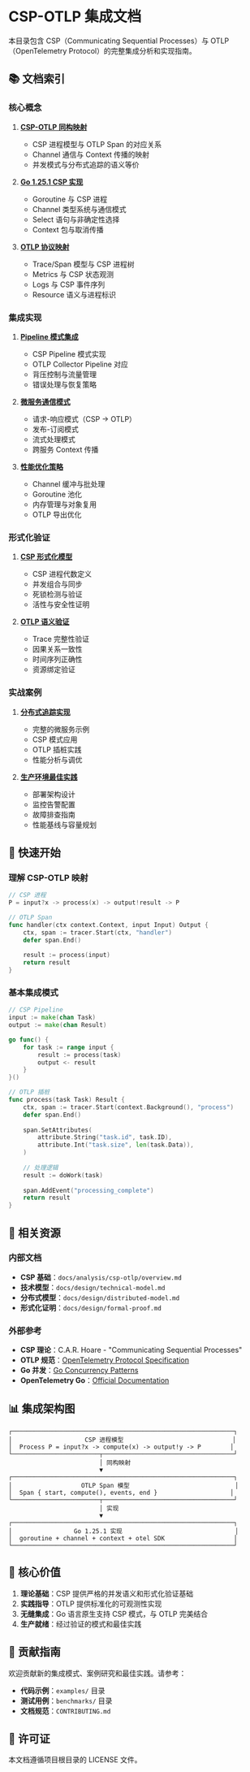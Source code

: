 # CSP-OTLP 集成文档

本目录包含 CSP（Communicating Sequential Processes）与 OTLP（OpenTelemetry Protocol）的完整集成分析和实现指南。

## 📚 文档索引

### 核心概念

1. **[CSP-OTLP 同构映射](01-csp-otlp-isomorphism.md)**
   - CSP 进程模型与 OTLP Span 的对应关系
   - Channel 通信与 Context 传播的映射
   - 并发模式与分布式追踪的语义等价

2. **[Go 1.25.1 CSP 实现](02-golang-csp-implementation.md)**
   - Goroutine 与 CSP 进程
   - Channel 类型系统与通信模式
   - Select 语句与非确定性选择
   - Context 包与取消传播

3. **[OTLP 协议映射](03-otlp-protocol-mapping.md)**
   - Trace/Span 模型与 CSP 进程树
   - Metrics 与 CSP 状态观测
   - Logs 与 CSP 事件序列
   - Resource 语义与进程标识

### 集成实现

1. **[Pipeline 模式集成](04-pipeline-pattern-integration.md)**
   - CSP Pipeline 模式实现
   - OTLP Collector Pipeline 对应
   - 背压控制与流量管理
   - 错误处理与恢复策略

2. **[微服务通信模式](05-microservices-communication.md)**
   - 请求-响应模式（CSP → OTLP）
   - 发布-订阅模式
   - 流式处理模式
   - 跨服务 Context 传播

3. **[性能优化策略](06-performance-optimization.md)**
   - Channel 缓冲与批处理
   - Goroutine 池化
   - 内存管理与对象复用
   - OTLP 导出优化

### 形式化验证

1. **[CSP 形式化模型](07-csp-formal-model.md)**
   - CSP 进程代数定义
   - 并发组合与同步
   - 死锁检测与验证
   - 活性与安全性证明

2. **[OTLP 语义验证](08-otlp-semantic-verification.md)**
   - Trace 完整性验证
   - 因果关系一致性
   - 时间序列正确性
   - 资源绑定验证

### 实战案例

1. **[分布式追踪实现](09-distributed-tracing-example.md)**
   - 完整的微服务示例
   - CSP 模式应用
   - OTLP 插桩实践
   - 性能分析与调优

2. **[生产环境最佳实践](10-production-best-practices.md)**
    - 部署架构设计
    - 监控告警配置
    - 故障排查指南
    - 性能基线与容量规划

## 🎯 快速开始

### 理解 CSP-OTLP 映射

```go
// CSP 进程
P = input?x -> process(x) -> output!result -> P

// OTLP Span
func handler(ctx context.Context, input Input) Output {
    ctx, span := tracer.Start(ctx, "handler")
    defer span.End()
    
    result := process(input)
    return result
}
```

### 基本集成模式

```go
// CSP Pipeline
input := make(chan Task)
output := make(chan Result)

go func() {
    for task := range input {
        result := process(task)
        output <- result
    }
}()

// OTLP 插桩
func process(task Task) Result {
    ctx, span := tracer.Start(context.Background(), "process")
    defer span.End()
    
    span.SetAttributes(
        attribute.String("task.id", task.ID),
        attribute.Int("task.size", len(task.Data)),
    )
    
    // 处理逻辑
    result := doWork(task)
    
    span.AddEvent("processing_complete")
    return result
}
```

## 🔗 相关资源

### 内部文档

- **CSP 基础**：`docs/analysis/csp-otlp/overview.md`
- **技术模型**：`docs/design/technical-model.md`
- **分布式模型**：`docs/design/distributed-model.md`
- **形式化证明**：`docs/design/formal-proof.md`

### 外部参考

- **CSP 理论**：C.A.R. Hoare - "Communicating Sequential Processes"
- **OTLP 规范**：[OpenTelemetry Protocol Specification](https://github.com/open-telemetry/opentelemetry-proto)
- **Go 并发**：[Go Concurrency Patterns](https://go.dev/blog/pipelines)
- **OpenTelemetry Go**：[Official Documentation](https://opentelemetry.io/docs/languages/go/)

## 📊 集成架构图

```text
┌─────────────────────────────────────────────────────────────┐
│                    CSP 进程模型                              │
│  Process P = input?x -> compute(x) -> output!y -> P        │
└────────────────────────┬────────────────────────────────────┘
                         │ 同构映射
                         ▼
┌─────────────────────────────────────────────────────────────┐
│                   OTLP Span 模型                             │
│  Span { start, compute(), events, end }                    │
└────────────────────────┬────────────────────────────────────┘
                         │ 实现
                         ▼
┌─────────────────────────────────────────────────────────────┐
│                 Go 1.25.1 实现                               │
│  goroutine + channel + context + otel SDK                   │
└─────────────────────────────────────────────────────────────┘
```

## 🚀 核心价值

1. **理论基础**：CSP 提供严格的并发语义和形式化验证基础
2. **实践指导**：OTLP 提供标准化的可观测性实现
3. **无缝集成**：Go 语言原生支持 CSP 模式，与 OTLP 完美结合
4. **生产就绪**：经过验证的模式和最佳实践

## 📝 贡献指南

欢迎贡献新的集成模式、案例研究和最佳实践。请参考：

- **代码示例**：`examples/` 目录
- **测试用例**：`benchmarks/` 目录
- **文档规范**：`CONTRIBUTING.md`

## 📄 许可证

本文档遵循项目根目录的 LICENSE 文件。
